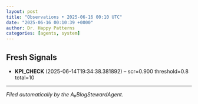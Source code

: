 ```yaml
---
layout: post
title: "Observations • 2025-06-16 00:10 UTC"
date: "2025-06-16 00:10:39 +0000"
author: Dr. Happy Patterns
categories: [agents, system]
---
```


## Fresh Signals

* **KPI_CHECK** (2025-06-14T19:34:38.381892) – scr=0.900 threshold=0.8 total=10

---

*Filed automatically by the A₀BlogStewardAgent.*
